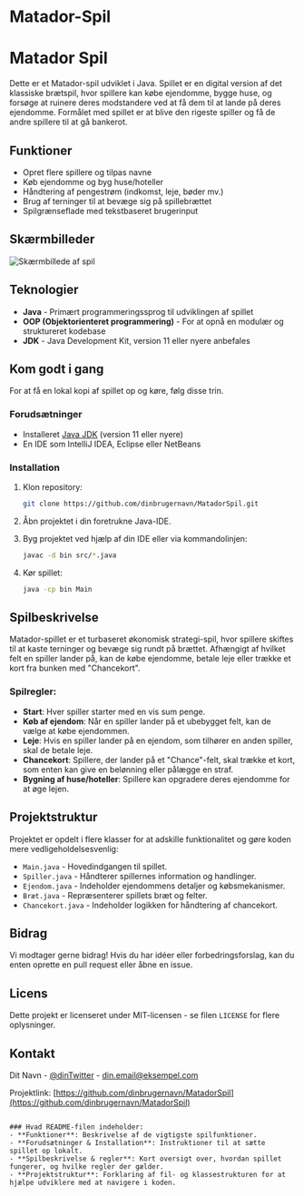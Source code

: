 # Matador-Spil

# Matador Spil

Dette er et Matador-spil udviklet i Java. Spillet er en digital version af det klassiske brætspil, hvor spillere kan købe ejendomme, bygge huse, og forsøge at ruinere deres modstandere ved at få dem til at lande på deres ejendomme. Formålet med spillet er at blive den rigeste spiller og få de andre spillere til at gå bankerot.

## Funktioner

- Opret flere spillere og tilpas navne
- Køb ejendomme og byg huse/hoteller
- Håndtering af pengestrøm (indkomst, leje, bøder mv.)
- Brug af terninger til at bevæge sig på spillebrættet
- Spilgrænseflade med tekstbaseret brugerinput

## Skærmbilleder

![Skærmbillede af spil](path/to/screenshot.png) <!-- Opdater med faktiske skærmbilleder -->

## Teknologier

- **Java** - Primært programmeringssprog til udviklingen af spillet
- **OOP (Objektorienteret programmering)** - For at opnå en modulær og struktureret kodebase
- **JDK** - Java Development Kit, version 11 eller nyere anbefales

## Kom godt i gang

For at få en lokal kopi af spillet op og køre, følg disse trin.

### Forudsætninger

- Installeret [Java JDK](https://www.oracle.com/java/technologies/javase-jdk11-downloads.html) (version 11 eller nyere)
- En IDE som IntelliJ IDEA, Eclipse eller NetBeans

### Installation

1. Klon repository:
   ```bash
   git clone https://github.com/dinbrugernavn/MatadorSpil.git
   ```

2. Åbn projektet i din foretrukne Java-IDE.

3. Byg projektet ved hjælp af din IDE eller via kommandolinjen:
   ```bash
   javac -d bin src/*.java
   ```

4. Kør spillet:
   ```bash
   java -cp bin Main
   ```

## Spilbeskrivelse

Matador-spillet er et turbaseret økonomisk strategi-spil, hvor spillere skiftes til at kaste terninger og bevæge sig rundt på brættet. Afhængigt af hvilket felt en spiller lander på, kan de købe ejendomme, betale leje eller trække et kort fra bunken med "Chancekort".

### Spilregler:

- **Start**: Hver spiller starter med en vis sum penge.
- **Køb af ejendom**: Når en spiller lander på et ubebygget felt, kan de vælge at købe ejendommen.
- **Leje**: Hvis en spiller lander på en ejendom, som tilhører en anden spiller, skal de betale leje.
- **Chancekort**: Spillere, der lander på et "Chance"-felt, skal trække et kort, som enten kan give en belønning eller pålægge en straf.
- **Bygning af huse/hoteller**: Spillere kan opgradere deres ejendomme for at øge lejen.

## Projektstruktur

Projektet er opdelt i flere klasser for at adskille funktionalitet og gøre koden mere vedligeholdelsesvenlig:

- `Main.java` - Hovedindgangen til spillet.
- `Spiller.java` - Håndterer spillernes information og handlinger.
- `Ejendom.java` - Indeholder ejendommens detaljer og købsmekanismer.
- `Bræt.java` - Repræsenterer spillets bræt og felter.
- `Chancekort.java` - Indeholder logikken for håndtering af chancekort.

## Bidrag

Vi modtager gerne bidrag! Hvis du har idéer eller forbedringsforslag, kan du enten oprette en pull request eller åbne en issue.

## Licens

Dette projekt er licenseret under MIT-licensen - se filen `LICENSE` for flere oplysninger.

## Kontakt

Dit Navn - [@dinTwitter](https://twitter.com/dinTwitter) - din.email@eksempel.com

Projektlink: [https://github.com/dinbrugernavn/MatadorSpil](https://github.com/dinbrugernavn/MatadorSpil)
```

### Hvad README-filen indeholder:
- **Funktioner**: Beskrivelse af de vigtigste spilfunktioner.
- **Forudsætninger & Installation**: Instruktioner til at sætte spillet op lokalt.
- **Spilbeskrivelse & regler**: Kort oversigt over, hvordan spillet fungerer, og hvilke regler der gælder.
- **Projektstruktur**: Forklaring af fil- og klassestrukturen for at hjælpe udviklere med at navigere i koden.

